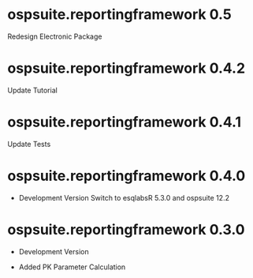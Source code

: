 # ospsuite.reportingframework 0.5

Redesign Electronic Package

# ospsuite.reportingframework 0.4.2

Update Tutorial

# ospsuite.reportingframework 0.4.1

Update Tests

# ospsuite.reportingframework 0.4.0

* Development Version
Switch to esqlabsR 5.3.0 and ospsuite 12.2

# ospsuite.reportingframework 0.3.0

* Development Version

* Added PK Parameter Calculation
